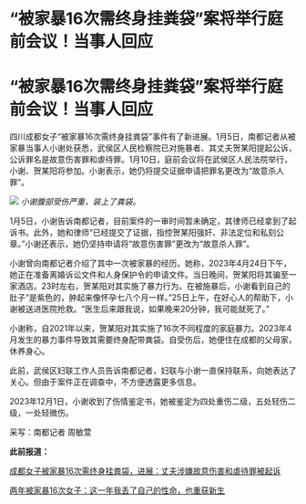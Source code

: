# “被家暴16次需终身挂粪袋”案将举行庭前会议！当事人回应

# “被家暴16次需终身挂粪袋”案将举行庭前会议！当事人回应

四川成都女子“被家暴16次需终身挂粪袋”事件有了新进展。1月5日，南都记者从被家暴当事人小谢处获悉，武侯区人民检察院已对施暴者、其丈夫贺某阳提起公诉，公诉罪名是故意伤害罪和虐待罪。1月10日，庭前会议将在武侯区人民法院举行，小谢、贺某阳将参加。小谢表示，她仍将提交证据申请把罪名更改为“故意杀人罪”。

![](https://inews.gtimg.com/om_bt/OrW30i2uCkpXjEACFV3WBNbDiya28k_Akw_5OwHBnQrrkAA/1000)
_小谢腹部受伤严重，装上了粪袋。_

1月5日，小谢告诉南都记者，目前案件的一审时间暂未确定，其律师已经拿到了起诉书。此外，她和律师“已经提交了证据，指控贺某阳强奸、非法定位和私刻公章。”小谢还表示，她仍坚持申请将“故意伤害罪”更改为“故意杀人罪”。

小谢曾向南都记者介绍了其中一次被家暴的经历。她称，2023年4月24日下午，她正在准备离婚诉讼文件和人身保护令的申请文件。当日晚间，贺某阳将其骗至一家酒店。23时左右，贺某阳对其实施了暴力行为。在被施暴后，小谢看到自己的肚子“是紫色的，肿起来像怀孕七八个月一样。”25日上午，在好心人的帮助下，小谢被送进医院抢救。“医生后来跟我说，如果晚来20分钟，我可能就死了。”

小谢称，自2021年以来，贺某阳对其实施了16次不同程度的家庭暴力。2023年4月发生的暴力事件导致其需要终身配带粪袋。自受伤后，她便住在成都的父母家，休养身心。

此前，武侯区妇联工作人员告诉南都记者，妇联与小谢一直保持联系，向她表达了关心。但由于案件正在调查中，不方便透露更多信息。

2023年12月1日，小谢收到了伤情鉴定书，她被鉴定为四处重伤二级，五处轻伤二级，一处轻微伤。

采写：南都记者 周敏萱

**此前报道：**

[成都女子被家暴16次需终身挂粪袋，进展：丈夫涉嫌故意伤害和虐待罪被起诉](https://news.qq.com/rain/a/20240105A04VQW00)

[两年被家暴16次女子：这一年我丢了自己的性命，也重获新生 ](https://news.qq.com/rain/a/20231222A00YM600)

